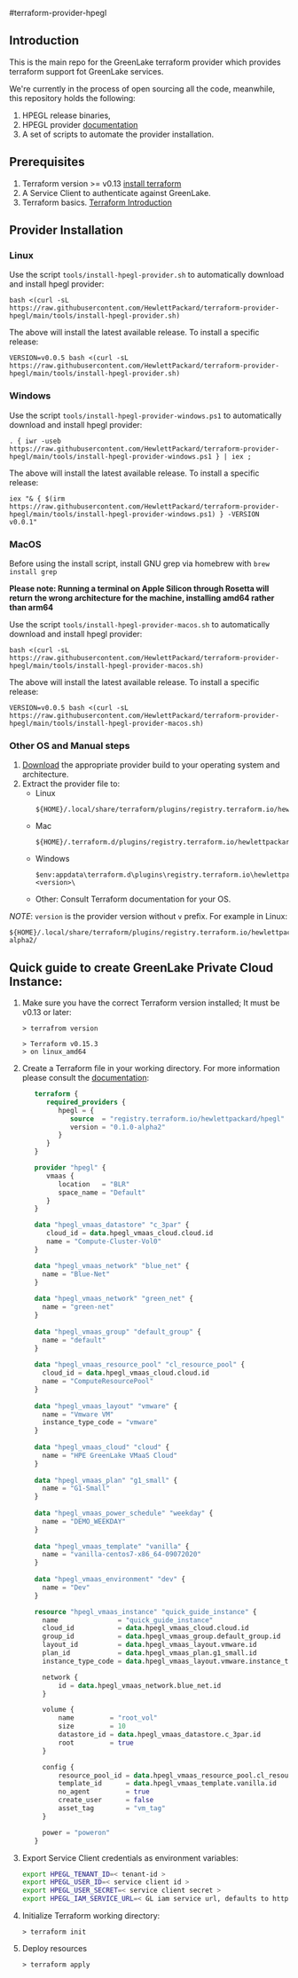 #terraform-provider-hpegl

## Introduction

This is the main repo for the GreenLake terraform provider which provides terraform support fot GreenLake services.

We're currently in the process of open sourcing all the code, meanwhile, this repository holds the following:

1. HPEGL release binaries,
1. HPEGL provider [documentation](docs/)
1. A set of scripts to automate the provider installation.

## Prerequisites

1. Terraform version >= v0.13 [install terraform](https://learn.hashicorp.com/tutorials/terraform/install-cli)
1. A Service Client to authenticate against GreenLake.
1. Terraform basics. [Terraform Introduction](https://www.terraform.io/intro/index.html)

## Provider Installation

### Linux

Use the script `tools/install-hpegl-provider.sh` to automatically download and install hpegl provider:

```shell
bash <(curl -sL https://raw.githubusercontent.com/HewlettPackard/terraform-provider-hpegl/main/tools/install-hpegl-provider.sh)
```

The above will install the latest available release. To install a specific release:

```shell
VERSION=v0.0.5 bash <(curl -sL https://raw.githubusercontent.com/HewlettPackard/terraform-provider-hpegl/main/tools/install-hpegl-provider.sh)
```

### Windows

Use the script `tools/install-hpegl-provider-windows.ps1` to automatically download and install hpegl provider:

```shell
. { iwr -useb https://raw.githubusercontent.com/HewlettPackard/terraform-provider-hpegl/main/tools/install-hpegl-provider-windows.ps1 } | iex ;
```
The above will install the latest available release. To install a specific release:

```shell
iex "& { $(irm https://raw.githubusercontent.com/HewlettPackard/terraform-provider-hpegl/main/tools/install-hpegl-provider-windows.ps1) } -VERSION v0.0.1"
```


### MacOS

Before using the install script, install GNU grep via homebrew with `brew install grep`

**Please note: Running a terminal on Apple Silicon through Rosetta will return the wrong architecture for the machine, installing amd64 rather than arm64**

Use the script `tools/install-hpegl-provider-macos.sh` to automatically download and install hpegl provider:

```shell
bash <(curl -sL https://raw.githubusercontent.com/HewlettPackard/terraform-provider-hpegl/main/tools/install-hpegl-provider-macos.sh)
```

The above will install the latest available release. To install a specific release:

```shell
VERSION=v0.0.5 bash <(curl -sL https://raw.githubusercontent.com/HewlettPackard/terraform-provider-hpegl/main/tools/install-hpegl-provider-macos.sh)
```

### Other OS and Manual steps

1. [Download](https://github.com/HewlettPackard/terraform-provider-hpegl/releases) the appropriate provider build to your operating system and architecture.
1. Extract the provider file to:
    - Linux
      ```shell
      ${HOME}/.local/share/terraform/plugins/registry.terraform.io/hewlettpackard/hpegl/<version>/
      ```
    - Mac
      ```shell
      ${HOME}/.terraform.d/plugins/registry.terraform.io/hewlettpackard/hpegl/<version>/
      ```
    - Windows
      ```
      $env:appdata\terraform.d\plugins\registry.terraform.io\hewlettpackard\hpegl\<version>\
      ```
    - Other: Consult Terraform documentation for your OS.


*NOTE*: `version` is the provider version without `v` prefix. For example in Linux:

```shell
${HOME}/.local/share/terraform/plugins/registry.terraform.io/hewlettpackard/hpegl/0.1.0-alpha2/
```

## Quick guide to create GreenLake Private Cloud Instance:

1. Make sure you have the correct Terraform version installed; It must be v0.13 or later:
   ```shell
   > terrafrom version
   
   > Terraform v0.15.3
   > on linux_amd64
   ```
   
1. Create a Terraform file in your working directory. For more information please consult the [documentation](docs/):
   ```terraform
      terraform {
         required_providers {
            hpegl = {
               source  = "registry.terraform.io/hewlettpackard/hpegl"
               version = "0.1.0-alpha2"
            }
         }
      }

      provider "hpegl" {
         vmaas {
            location   = "BLR"
            space_name = "Default"
         }
      }

      data "hpegl_vmaas_datastore" "c_3par" {
         cloud_id = data.hpegl_vmaas_cloud.cloud.id
         name = "Compute-Cluster-Vol0"
      }

      data "hpegl_vmaas_network" "blue_net" {
        name = "Blue-Net"
      }
      
      data "hpegl_vmaas_network" "green_net" {
        name = "green-net"
      }
      
      data "hpegl_vmaas_group" "default_group" {
        name = "default"
      }
      
      data "hpegl_vmaas_resource_pool" "cl_resource_pool" {
        cloud_id = data.hpegl_vmaas_cloud.cloud.id
        name = "ComputeResourcePool"
      }
      
      data "hpegl_vmaas_layout" "vmware" {
        name = "Vmware VM"
        instance_type_code = "vmware"
      }
      
      data "hpegl_vmaas_cloud" "cloud" {
        name = "HPE GreenLake VMaaS Cloud"
      }
      
      data "hpegl_vmaas_plan" "g1_small" {
        name = "G1-Small"
      }
      
      data "hpegl_vmaas_power_schedule" "weekday" {
        name = "DEMO_WEEKDAY"
      }
      
      data "hpegl_vmaas_template" "vanilla" {
        name = "vanilla-centos7-x86_64-09072020"
      }
      
      data "hpegl_vmaas_environment" "dev" {
        name = "Dev"
      }
   
      resource "hpegl_vmaas_instance" "quick_guide_instance" {
        name               = "quick_guide_instance"
        cloud_id           = data.hpegl_vmaas_cloud.cloud.id
        group_id           = data.hpegl_vmaas_group.default_group.id
        layout_id          = data.hpegl_vmaas_layout.vmware.id
        plan_id            = data.hpegl_vmaas_plan.g1_small.id
        instance_type_code = data.hpegl_vmaas_layout.vmware.instance_type_code

        network {
            id = data.hpegl_vmaas_network.blue_net.id
        }

        volume {
            name         = "root_vol"
            size         = 10
            datastore_id = data.hpegl_vmaas_datastore.c_3par.id
            root         = true
        }

        config {
            resource_pool_id = data.hpegl_vmaas_resource_pool.cl_resource_pool.id
            template_id      = data.hpegl_vmaas_template.vanilla.id
            no_agent         = true
            create_user      = false
            asset_tag        = "vm_tag"
        }

        power = "poweron"
      }
   ```

1. Export Service Client credentials as environment variables:
   ```bash
   export HPEGL_TENANT_ID=< tenant-id >
   export HPEGL_USER_ID=< service client id >
   export HPEGL_USER_SECRET=< service client secret >
   export HPEGL_IAM_SERVICE_URL=< GL iam service url, defaults to https://client.greenlake.hpe.com/api/iam >
   ```
1. Initialize Terraform working directory:
   ```shell
   > terraform init
   ```
   
1. Deploy resources
   ```shell
   > terraform apply
   ```
